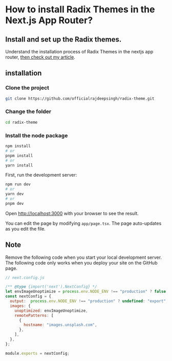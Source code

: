 
# How to install Radix Themes in the Next.js App Router?
## Install and set up the Radix themes.
Understand the installation process of Radix Themes in the nextjs app router, [then check out my article](https://medium.com/frontendweb/how-to-install-radix-themes-in-the-next-js-app-router-97b41425ac9b).

## installation

### Clone the project
```bash
git clone https://github.com/officialrajdeepsingh/radix-theme.git
```
### Change the folder 
```bash
cd radix-theme
```

### Install the node package
```bash
npm install
# or
pnpm install
# or
yarn install
```

First, run the development server:

```bash
npm run dev
# or
yarn dev
# or
pnpm dev
```

Open [http://localhost:3000](http://localhost:3000) with your browser to see the result.

You can edit the page by modifying `app/page.tsx`. The page auto-updates as you edit the file.

## Note
Remove the following code when you start your local development server. The following code only works when you deploy your site on the GitHub page.

```javascript
// next.config.js

/** @type {import('next').NextConfig} */
let envImageUnoptimize = process.env.NODE_ENV !== "production" ? false : true
const nextConfig = {
  output:  process.env.NODE_ENV !== "production" ? undefined: "export",
  images: {
    unoptimized: envImageUnoptimize,
    remotePatterns: [
      {
        hostname: "images.unsplash.com",
      },
    ],
  },
};

module.exports = nextConfig;

```
